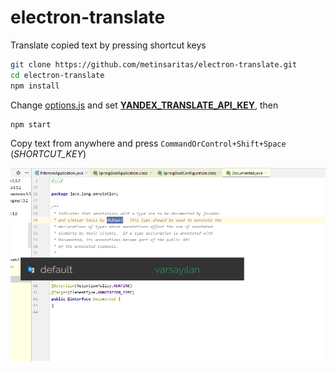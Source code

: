 # electron-translate
Translate copied text by pressing shortcut keys

```sh
git clone https://github.com/metinsaritas/electron-translate.git
cd electron-translate
npm install
```

Change [options.js](/options.js) and set [**YANDEX_TRANSLATE_API_KEY**](https://tech.yandex.com/keys/get/?service=trnsl), then

```sh
npm start
```

Copy text from anywhere and press `CommandOrControl+Shift+Space` (_SHORTCUT_KEY_)

![App screenshoot](/img/screenshoot.png?raw=true "Screenshoot")
